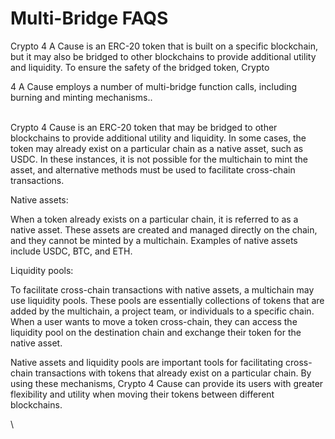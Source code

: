 # Multi-Bridge FAQS

Crypto 4 A Cause is an ERC-20 token that is built on a specific blockchain, but it may also be bridged to other blockchains to provide additional utility and liquidity. To ensure the safety of the bridged token, Crypto

4 A Cause employs a number of multi-bridge function calls, including burning and minting mechanisms..

\
Crypto 4 Cause is an ERC-20 token that may be bridged to other blockchains to provide additional utility and liquidity. In some cases, the token may already exist on a particular chain as a native asset, such as USDC. In these instances, it is not possible for the multichain to mint the asset, and alternative methods must be used to facilitate cross-chain transactions.

Native assets:

When a token already exists on a particular chain, it is referred to as a native asset. These assets are created and managed directly on the chain, and they cannot be minted by a multichain. Examples of native assets include USDC, BTC, and ETH.

Liquidity pools:

To facilitate cross-chain transactions with native assets, a multichain may use liquidity pools. These pools are essentially collections of tokens that are added by the multichain, a project team, or individuals to a specific chain. When a user wants to move a token cross-chain, they can access the liquidity pool on the destination chain and exchange their token for the native asset.

Native assets and liquidity pools are important tools for facilitating cross-chain transactions with tokens that already exist on a particular chain. By using these mechanisms, Crypto 4 Cause can provide its users with greater flexibility and utility when moving their tokens between different blockchains.

\

